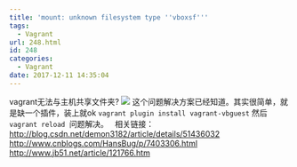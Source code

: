 ```yaml
---
title: 'mount: unknown filesystem type ''vboxsf'''
tags:
  - Vagrant
url: 248.html
id: 248
categories:
  - Vagrant
date: 2017-12-11 14:35:04
---
```


vagrant无法与主机共享文件夹? ![](http://gdmizi.com/wp-content/uploads/2017/12/QQ图片20171211143055.png) 这个问题解决方案已经知道。其实很简单，就是缺一个插件，装上就ok `vagrant plugin install vagrant-vbguest` 然后  `vagrant reload`  问题解决。   相关链接：http://blog.csdn.net/demon3182/article/details/51436032 http://www.cnblogs.com/HansBug/p/7403306.html http://www.jb51.net/article/121766.htm